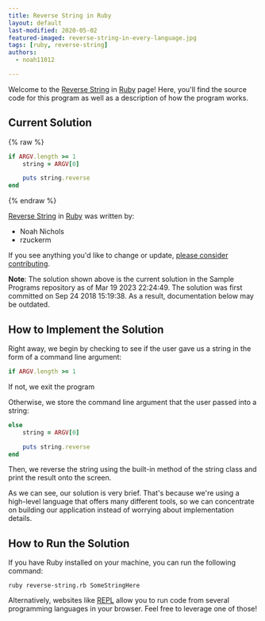 ```yaml
---
title: Reverse String in Ruby
layout: default
last-modified: 2020-05-02
featured-imaged: reverse-string-in-every-language.jpg
tags: [ruby, reverse-string]
authors:
  - noah11012

---
```


Welcome to the [Reverse String](https://rzuckerm.github.io/sample-programs-website-copy/projects/reverse-string) in [Ruby](https://rzuckerm.github.io/sample-programs-website-copy/languages/ruby) page! Here, you'll find the source code for this program as well as a description of how the program works.

## Current Solution

{% raw %}

```ruby
if ARGV.length >= 1
    string = ARGV[0]

    puts string.reverse
end
```

{% endraw %}

[Reverse String](https://rzuckerm.github.io/sample-programs-website-copy/projects/reverse-string) in [Ruby](https://rzuckerm.github.io/sample-programs-website-copy/languages/ruby) was written by:

- Noah Nichols
- rzuckerm

If you see anything you'd like to change or update, [please consider contributing](https://github.com/TheRenegadeCoder/sample-programs).

**Note**: The solution shown above is the current solution in the Sample Programs repository as of Mar 19 2023 22:24:49. The solution was first committed on Sep 24 2018 15:19:38. As a result, documentation below may be outdated.

## How to Implement the Solution

Right away, we begin by checking to see if the user gave us a string in the
form of a command line argument:

```ruby
if ARGV.length >= 1
```

If not, we exit the program

Otherwise, we store the command line argument that the user passed into a string:

```ruby
else
    string = ARGV[0]

    puts string.reverse
end
```

Then, we reverse the string using the built-in method of the string class and
print the result onto the screen.

As we can see, our solution is very brief. That's because we're using a
high-level language that offers many different tools, so we can concentrate on
building our application instead of worrying about implementation details.


## How to Run the Solution

If you have Ruby installed on your machine, you can run the following command:

```console
ruby reverse-string.rb SomeStringHere
```

Alternatively, websites like [REPL][1] allow you to run code from several programming
languages in your browser. Feel free to leverage one of those!

[1]: https://replit.com/languages/ruby
